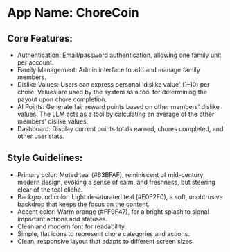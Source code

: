 # **App Name**: ChoreCoin

## Core Features:

- Authentication: Email/password authentication, allowing one family unit per account.
- Family Management: Admin interface to add and manage family members.
- Dislike Values: Users can express personal 'dislike value' (1–10) per chore. Values are used by the system as a tool for determining the payout upon chore completion.
- AI Points: Generate fair reward points based on other members' dislike values. The LLM acts as a tool by calculating an average of the other members' dislike values.
- Dashboard: Display current points totals earned, chores completed, and other user stats.

## Style Guidelines:

- Primary color: Muted teal (#63BFAF), reminiscent of mid-century modern design, evoking a sense of calm, and freshness, but steering clear of the teal cliche. 
- Background color: Light desaturated teal (#E0F2F0), a soft, unobtrusive backdrop that keeps the focus on the content.
- Accent color: Warm orange (#FF9F47), for a bright splash to signal important actions and statuses.
- Clean and modern font for readability.
- Simple, flat icons to represent chore categories and actions.
- Clean, responsive layout that adapts to different screen sizes.
